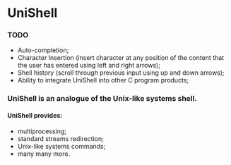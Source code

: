 # UniShell
### TODO
* Auto-completion;
* Character Insertion (insert character at any position of the content that the user has entered using left and right arrows);
* Shell history (scroll through previous input using up and down arrows);
* Ability to integrate UniShell into other C program products;

### UniShell is an analogue of the Unix-like systems shell.
#### UniShell provides:
* multiprocessing;
* standard streams redirection;
* Unix-like systems commands;
* many many more.
